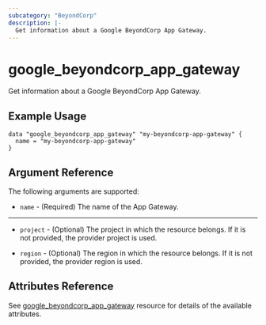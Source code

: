 ```yaml
---
subcategory: "BeyondCorp"
description: |-
  Get information about a Google BeyondCorp App Gateway.
---
```


# google\_beyondcorp\_app\_gateway

Get information about a Google BeyondCorp App Gateway.

## Example Usage

```hcl
data "google_beyondcorp_app_gateway" "my-beyondcorp-app-gateway" {
  name = "my-beyondcorp-app-gateway"
}
```

## Argument Reference

The following arguments are supported:

* `name` - (Required) The name of the App Gateway.

- - -

* `project` - (Optional) The project in which the resource belongs. If it
    is not provided, the provider project is used.

* `region` - (Optional) The region in which the resource belongs. If it
    is not provided, the provider region is used.

## Attributes Reference

See [google_beyondcorp_app_gateway](https://registry.terraform.io/providers/hashicorp/google/latest/docs/resources/beyondcorp_app_gateway) resource for details of the available attributes.
